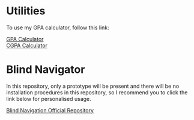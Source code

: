 # Utilities
<p>To use my GPA calculator, follow this link:</p>
<a href="https://syed-sahil-100.github.io/Utilities/GPA2/calc.html">GPA Calculator</a><br>
<a href="https://syed-sahil-100.github.io/Utilities/GPA2/cgpa.html">CGPA Calculator</a>

# Blind Navigator
<p>In this repository, only a prototype will be present and there will be no installation procedures in this repository, so I recommend you to click the link below for personalised usage.</p>
<a href="https://github.com/syed-sahil-100/Integrated-Assistive-System-For-Object-Detection-And-Blind-Navigation">Blind Navigation Official Repository</a>


